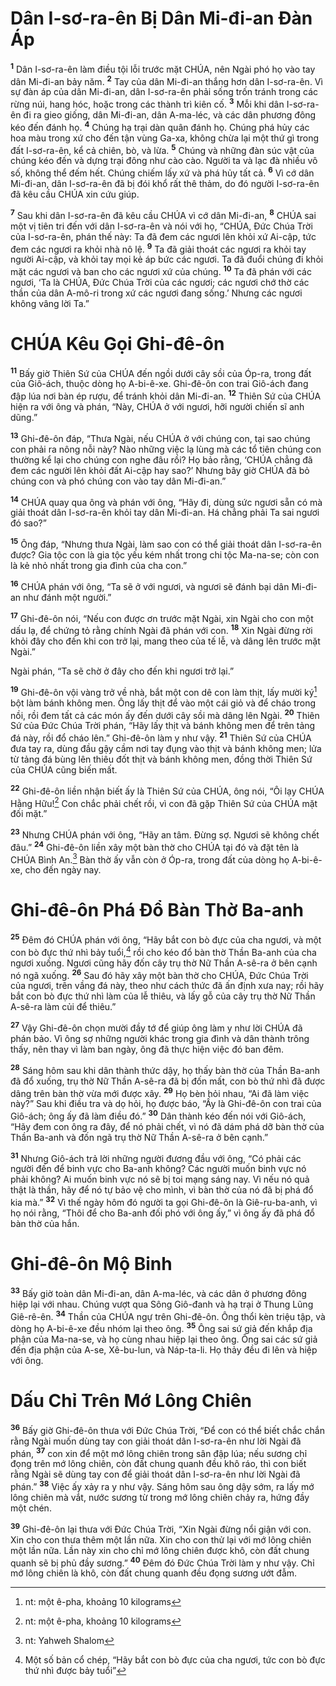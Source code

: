 

# Dân I-sơ-ra-ên Bị Dân Mi-đi-an Đàn Áp
<sup><b>1</b></sup> Dân I-sơ-ra-ên làm điều tội lỗi trước mặt CHÚA, nên Ngài phó họ vào tay dân Mi-đi-an bảy năm. <sup><b>2</b></sup> Tay của dân Mi-đi-an thắng hơn dân I-sơ-ra-ên. Vì sự đàn áp của dân Mi-đi-an, dân I-sơ-ra-ên phải sống trốn tránh trong các rừng núi, hang hóc, hoặc trong các thành trì kiên cố. <sup><b>3</b></sup> Mỗi khi dân I-sơ-ra-ên đi ra gieo giống, dân Mi-đi-an, dân A-ma-léc, và các dân phương đông kéo đến đánh họ. <sup><b>4</b></sup> Chúng hạ trại dàn quân đánh họ. Chúng phá hủy các hoa màu trong xứ cho đến tận vùng Ga-xa, không chừa lại một thứ gì trong đất I-sơ-ra-ên, kể cả chiên, bò, và lừa. <sup><b>5</b></sup> Chúng và những đàn súc vật của chúng kéo đến và dựng trại đông như cào cào. Người ta và lạc đà nhiều vô số, không thể đếm hết. Chúng chiếm lấy xứ và phá hủy tất cả. <sup><b>6</b></sup> Vì cớ dân Mi-đi-an, dân I-sơ-ra-ên đã bị đói khổ rất thê thảm, do đó người I-sơ-ra-ên đã kêu cầu CHÚA xin cứu giúp.

<sup><b>7</b></sup> Sau khi dân I-sơ-ra-ên đã kêu cầu CHÚA vì cớ dân Mi-đi-an, <sup><b>8</b></sup> CHÚA sai một vị tiên tri đến với dân I-sơ-ra-ên và nói với họ, “CHÚA, Đức Chúa Trời của I-sơ-ra-ên, phán thế này: Ta đã đem các ngươi lên khỏi xứ Ai-cập, tức đem các ngươi ra khỏi nhà nô lệ. <sup><b>9</b></sup> Ta đã giải thoát các ngươi ra khỏi tay người Ai-cập, và khỏi tay mọi kẻ áp bức các ngươi. Ta đã đuổi chúng đi khỏi mặt các ngươi và ban cho các ngươi xứ của chúng. <sup><b>10</b></sup> Ta đã phán với các ngươi, ‘Ta là CHÚA, Đức Chúa Trời của các ngươi; các ngươi chớ thờ các thần của dân A-mô-ri trong xứ các ngươi đang sống.’ Nhưng các ngươi không vâng lời Ta.”

# CHÚA Kêu Gọi Ghi-đê-ôn
<sup><b>11</b></sup> Bấy giờ Thiên Sứ của CHÚA đến ngồi dưới cây sồi của Óp-ra, trong đất của Giô-ách, thuộc dòng họ A-bi-ê-xe. Ghi-đê-ôn con trai Giô-ách đang đập lúa nơi bàn ép rượu, để tránh khỏi dân Mi-đi-an. <sup><b>12</b></sup> Thiên Sứ của CHÚA hiện ra với ông và phán, “Này, CHÚA ở với ngươi, hỡi người chiến sĩ anh dũng.”

<sup><b>13</b></sup> Ghi-đê-ôn đáp, “Thưa Ngài, nếu CHÚA ở với chúng con, tại sao chúng con phải ra nông nỗi này? Nào những việc lạ lùng mà các tổ tiên chúng con thường kể lại cho chúng con nghe đâu rồi? Họ bảo rằng, ‘CHÚA chẳng đã đem các người lên khỏi đất Ai-cập hay sao?’ Nhưng bây giờ CHÚA đã bỏ chúng con và phó chúng con vào tay dân Mi-đi-an.”

<sup><b>14</b></sup> CHÚA quay qua ông và phán với ông, “Hãy đi, dùng sức ngươi sẵn có mà giải thoát dân I-sơ-ra-ên khỏi tay dân Mi-đi-an. Há chẳng phải Ta sai ngươi đó sao?”

<sup><b>15</b></sup> Ông đáp, “Nhưng thưa Ngài, làm sao con có thể giải thoát dân I-sơ-ra-ên được? Gia tộc con là gia tộc yếu kém nhất trong chi tộc Ma-na-se; còn con là kẻ nhỏ nhất trong gia đình của cha con.”

<sup><b>16</b></sup> CHÚA phán với ông, “Ta sẽ ở với ngươi, và ngươi sẽ đánh bại dân Mi-đi-an như đánh một người.”

<sup><b>17</b></sup> Ghi-đê-ôn nói, “Nếu con được ơn trước mặt Ngài, xin Ngài cho con một dấu lạ, để chứng tỏ rằng chính Ngài đã phán với con. <sup><b>18</b></sup> Xin Ngài đừng rời khỏi đây cho đến khi con trở lại, mang theo của tế lễ, và dâng lên trước mặt Ngài.”

Ngài phán, “Ta sẽ chờ ở đây cho đến khi ngươi trở lại.”

<sup><b>19</b></sup> Ghi-đê-ôn vội vàng trở về nhà, bắt một con dê con làm thịt, lấy mười ký[^1] bột làm bánh không men. Ông lấy thịt để vào một cái giỏ và để cháo trong nồi, rồi đem tất cả các món ấy đến dưới cây sồi mà dâng lên Ngài. <sup><b>20</b></sup> Thiên Sứ của Đức Chúa Trời phán, “Hãy lấy thịt và bánh không men để trên tảng đá này, rồi đổ cháo lên.” Ghi-đê-ôn làm y như vậy. <sup><b>21</b></sup> Thiên Sứ của CHÚA đưa tay ra, dùng đầu gậy cầm nơi tay đụng vào thịt và bánh không men; lửa từ tảng đá bùng lên thiêu đốt thịt và bánh không men, đồng thời Thiên Sứ của CHÚA cũng biến mất.

<sup><b>22</b></sup> Ghi-đê-ôn liền nhận biết ấy là Thiên Sứ của CHÚA, ông nói, “Ôi lạy CHÚA Hằng Hữu![^1] Con chắc phải chết rồi, vì con đã gặp Thiên Sứ của CHÚA mặt đối mặt.”

<sup><b>23</b></sup> Nhưng CHÚA phán với ông, “Hãy an tâm. Đừng sợ. Ngươi sẽ không chết đâu.” <sup><b>24</b></sup> Ghi-đê-ôn liền xây một bàn thờ cho CHÚA tại đó và đặt tên là CHÚA Bình An.[^3] Bàn thờ ấy vẫn còn ở Óp-ra, trong đất của dòng họ A-bi-ê-xe, cho đến ngày nay.

# Ghi-đê-ôn Phá Đổ Bàn Thờ Ba-anh
<sup><b>25</b></sup> Đêm đó CHÚA phán với ông, “Hãy bắt con bò đực của cha ngươi, và một con bò đực thứ nhì bảy tuổi,[^4] rồi cho kéo đổ bàn thờ Thần Ba-anh của cha ngươi xuống. Ngươi cũng hãy đốn cây trụ thờ Nữ Thần A-sê-ra ở bên cạnh nó ngã xuống. <sup><b>26</b></sup> Sau đó hãy xây một bàn thờ cho CHÚA, Đức Chúa Trời của ngươi, trên vầng đá này, theo như cách thức đã ấn định xưa nay; rồi hãy bắt con bò đực thứ nhì làm của lễ thiêu, và lấy gỗ của cây trụ thờ Nữ Thần A-sê-ra làm củi để thiêu.”

<sup><b>27</b></sup> Vậy Ghi-đê-ôn chọn mười đầy tớ để giúp ông làm y như lời CHÚA đã phán bảo. Vì ông sợ những người khác trong gia đình và dân thành trông thấy, nên thay vì làm ban ngày, ông đã thực hiện việc đó ban đêm.

<sup><b>28</b></sup> Sáng hôm sau khi dân thành thức dậy, họ thấy bàn thờ của Thần Ba-anh đã đổ xuống, trụ thờ Nữ Thần A-sê-ra đã bị đốn mất, con bò thứ nhì đã được dâng trên bàn thờ vừa mới được xây. <sup><b>29</b></sup> Họ bèn hỏi nhau, “Ai đã làm việc này?” Sau khi điều tra và dọ hỏi, họ được báo, “Ấy là Ghi-đê-ôn con trai của Giô-ách; ông ấy đã làm điều đó.” <sup><b>30</b></sup> Dân thành kéo đến nói với Giô-ách, “Hãy đem con ông ra đây, để nó phải chết, vì nó đã dám phá dỡ bàn thờ của Thần Ba-anh và đốn ngã trụ thờ Nữ Thần A-sê-ra ở bên cạnh.”

<sup><b>31</b></sup> Nhưng Giô-ách trả lời những người đương đầu với ông, “Có phải các người đến để binh vực cho Ba-anh không? Các người muốn binh vực nó phải không? Ai muốn binh vực nó sẽ bị toi mạng sáng nay. Vì nếu nó quả thật là thần, hãy để nó tự bảo vệ cho mình, vì bàn thờ của nó đã bị phá đổ kia mà.” <sup><b>32</b></sup> Vì thế ngày hôm đó người ta gọi Ghi-đê-ôn là Giê-ru-ba-anh, vì họ nói rằng, “Thôi để cho Ba-anh đối phó với ông ấy,” vì ông ấy đã phá đổ bàn thờ của hắn.

# Ghi-đê-ôn Mộ Binh
<sup><b>33</b></sup> Bấy giờ toàn dân Mi-đi-an, dân A-ma-léc, và các dân ở phương đông hiệp lại với nhau. Chúng vượt qua Sông Giô-đanh và hạ trại ở Thung Lũng Giê-rê-ên. <sup><b>34</b></sup> Thần của CHÚA ngự trên Ghi-đê-ôn. Ông thổi kèn triệu tập, và dòng họ A-bi-ê-xe đều nhóm lại theo ông. <sup><b>35</b></sup> Ông sai sứ giả đến khắp địa phận của Ma-na-se, và họ cùng nhau hiệp lại theo ông. Ông sai các sứ giả đến địa phận của A-se, Xê-bu-lun, và Náp-ta-li. Họ thảy đều đi lên và hiệp với ông.

# Dấu Chỉ Trên Mớ Lông Chiên
<sup><b>36</b></sup> Bấy giờ Ghi-đê-ôn thưa với Đức Chúa Trời, “Để con có thể biết chắc chắn rằng Ngài muốn dùng tay con giải thoát dân I-sơ-ra-ên như lời Ngài đã phán, <sup><b>37</b></sup> con xin để một mớ lông chiên trong sân đập lúa; nếu sương chỉ đọng trên mớ lông chiên, còn đất chung quanh đều khô ráo, thì con biết rằng Ngài sẽ dùng tay con để giải thoát dân I-sơ-ra-ên như lời Ngài đã phán.” <sup><b>38</b></sup> Việc ấy xảy ra y như vậy. Sáng hôm sau ông dậy sớm, ra lấy mớ lông chiên mà vắt, nước sương từ trong mớ lông chiên chảy ra, hứng đầy một chén.

<sup><b>39</b></sup> Ghi-đê-ôn lại thưa với Đức Chúa Trời, “Xin Ngài đừng nổi giận với con. Xin cho con thưa thêm một lần nữa. Xin cho con thử lại với mớ lông chiên một lần nữa. Lần này xin cho chỉ mớ lông chiên được khô, còn đất chung quanh sẽ bị phủ đầy sương.” <sup><b>40</b></sup> Đêm đó Đức Chúa Trời làm y như vậy. Chỉ mớ lông chiên là khô, còn đất chung quanh đều đọng sương ướt đẫm.

[^1]: nt: một ê-pha, khoảng 10 kilograms
[^1]: nt: Adonai Yahweh
[^3]: nt: Yahweh Shalom
[^4]: Một số bản cổ chép, “Hãy bắt con bò đực của cha ngươi, tức con bò đực thứ nhì được bảy tuổi”
